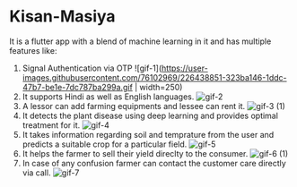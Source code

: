 # Kisan-Masiya
It is a flutter app with a blend of machine learning in it and has multiple features like:

1) Signal Authentication via OTP
![gif-1](https://user-images.githubusercontent.com/76102969/226438851-323ba146-1ddc-47b7-be1e-7dc787ba299a.gif | width=250)
2) It supports Hindi as well as English languages.
![gif-2](https://user-images.githubusercontent.com/76102969/226439105-8cde24d0-ebf5-43c1-81f6-2235c69b9369.gif)
3) A lessor can add farming equipments and lessee can rent it.
![gif-3 (1)](https://user-images.githubusercontent.com/76102969/226440730-a7a0e915-3de2-416d-9eda-e46253707853.gif)
4) It detects the plant disease using deep learning and provides optimal treatment for it.
![gif-4](https://user-images.githubusercontent.com/76102969/226442341-464d94a6-9cdb-4e59-a3f5-3cc623d6701f.gif)
5) It takes information regarding soil and temprature from the user and predicts a suitable crop for a particular field.
![gif-5](https://user-images.githubusercontent.com/76102969/226443557-e33ecacd-41c3-42be-b044-8ef1e997b8a6.gif)
6) It helps the farmer to sell their yield direclty to the consumer.
![gif-6 (1)](https://user-images.githubusercontent.com/76102969/226444348-97fe8d60-d81d-44b8-bdd1-8c3e56fdc5a7.gif)
7) In case of any confusion farmer can contact the customer care directly via call.
![gif-7](https://user-images.githubusercontent.com/76102969/226444749-218e88fa-0ee9-4822-adc2-4193cb7fc247.gif)

 





